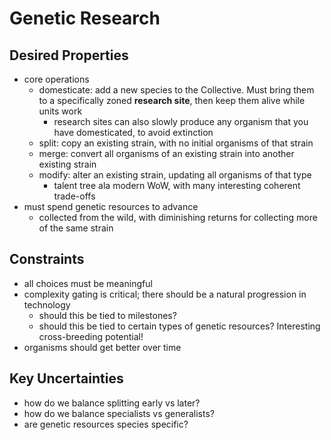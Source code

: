 # Genetic Research

## Desired Properties

- core operations
  - domesticate: add a new species to the Collective. Must bring them to a specifically zoned **research site**, then keep them alive while units work
    - research sites can also slowly produce any organism that you have domesticated, to avoid extinction
  - split: copy an existing strain, with no initial organisms of that strain
  - merge: convert all organisms of an existing strain into another existing strain
  - modify: alter an existing strain, updating all organisms of that type
    - talent tree ala modern WoW, with many interesting coherent trade-offs
- must spend genetic resources to advance
  - collected from the wild, with diminishing returns for collecting more of the same strain

## Constraints

- all choices must be meaningful
- complexity gating is critical; there should be a natural progression in technology
  - should this be tied to milestones?
  - should this be tied to certain types of genetic resources? Interesting cross-breeding potential!
- organisms should get better over time

## Key Uncertainties

- how do we balance splitting early vs later?
- how do we balance specialists vs generalists?
- are genetic resources species specific?
